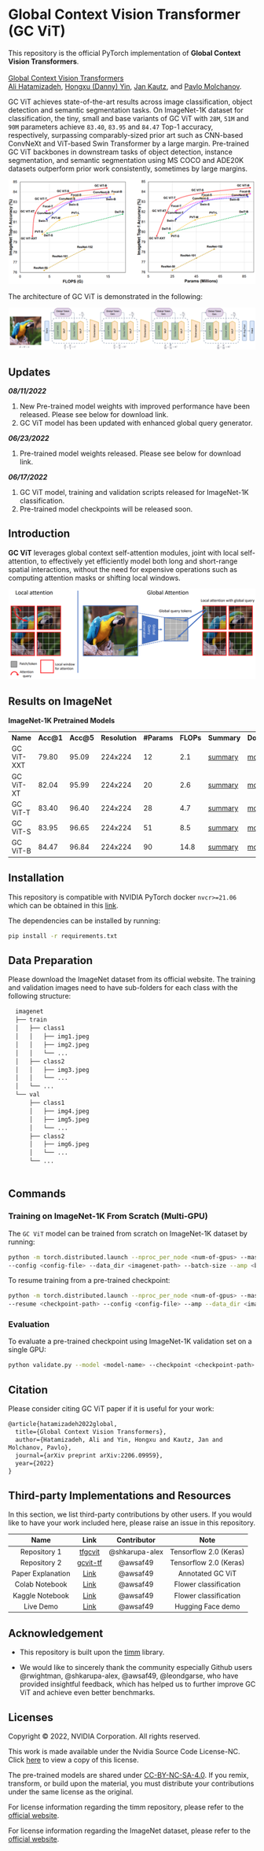 # Global Context Vision Transformer (GC ViT)

This repository is the official PyTorch implementation of **Global Context Vision Transformers**. \
 \
[Global Context Vision
Transformers](https://arxiv.org/pdf/2206.09959.pdf) \
[Ali Hatamizadeh](http://web.cs.ucla.edu/~ahatamiz),
[Hongxu (Danny) Yin](https://scholar.princeton.edu/hongxu), [Jan Kautz](https://jankautz.com/), 
and [Pavlo Molchanov](https://www.pmolchanov.com/).

GC ViT  achieves state-of-the-art results across image classification, object detection and semantic segmentation tasks. On ImageNet-1K dataset for classification, the tiny, small and base variants of GC ViT with `28M`, `51M` and `90M` parameters achieve `83.40`, `83.95` and `84.47` Top-1 accuracy, respectively, surpassing comparably-sized prior art such as CNN-based ConvNeXt and ViT-based Swin Transformer by a large margin. Pre-trained GC ViT backbones in downstream tasks of object detection, instance segmentation, 
and semantic segmentation using MS COCO and ADE20K datasets outperform prior work consistently, sometimes by large margins.

![teaser](./assets/comp_plots.png)

The architecture of GC ViT is demonstrated in the following:

![teaser](./assets/gc_vit.png)

## Updates

***08/11/2022***

1. New Pre-trained model weights with improved performance have been released. Please see below for download link. 
2. GC ViT model has been updated with enhanced global query generator.
 
***06/23/2022***

1. Pre-trained model weights released. Please see below for download link. 

***06/17/2022***

1. GC ViT model, training and validation scripts released for ImageNet-1K classification.
2. Pre-trained model checkpoints will be released soon. 

## Introduction

**GC ViT** leverages global context self-attention modules, joint with local self-attention, to effectively yet efficiently model both long and short-range spatial interactions, without the need for expensive 
operations such as computing attention masks or shifting local windows.

![teaser](./assets/attention.png)

## Results on ImageNet

**ImageNet-1K Pretrained Models**

<table>
  <tr>
    <th>Name</th>
    <th>Acc@1</th>
    <th>Acc@5</th>
    <th>Resolution</th>
    <th>#Params</th>
    <th>FLOPs</th>
    <th>Summary</th>
    <th>Download </th>
  </tr>
<tr>
    <td>GC ViT-XXT</td>
    <td>79.80</td>
    <td>95.09</td>
    <td>224x224</td>
    <td>12</td>
    <td>2.1</td>
    <td><a href="https://drive.google.com/file/d/1-xVff6ZCEyIHwo4oCk1DqSEOsc2Pu6ju/view?usp=sharing">summary</a></td>
    <td><a href="https://drive.google.com/file/d/1Bfe63cGurkufL0mEUL05oposybbPnAom/view?usp=sharing">model</a></td>
</tr>
<tr>
    <td>GC ViT-XT</td>
    <td>82.04</td>
    <td>95.99</td>
    <td>224x224</td>
    <td>20</td>
    <td>2.6</td>
    <td><a href="https://drive.google.com/file/d/1Ge_F6n80AiMtCHgMqdoSVm90sQ6WCGTh/view?usp=sharing">summary</a></td>
    <td><a href="https://drive.google.com/file/d/15kt8VOXdAH_jF77g7pEPk-ZmZF13sHRd/view?usp=sharing">model</a></td>
</tr>
<tr>
    <td>GC ViT-T</td>
    <td>83.40</td>
    <td>96.40</td>
    <td>224x224</td>
    <td>28</td>
    <td>4.7</td>
    <td><a href="https://drive.google.com/file/d/1ApoKxz553aZl4Yr0tIgu32qgXJiOKYiI/view?usp=sharing">summary</a></td>
    <td><a href="https://drive.google.com/file/d/1C9lLgykooDF6CxZDFDnUqw5lEqoFgULh/view?usp=sharing">model</a></td>
</tr>

<tr>
    <td>GC ViT-S</td>
    <td>83.95</td>
    <td>96.65</td>
    <td>224x224</td>
    <td>51</td>
    <td>8.5</td>
    <td><a href="https://drive.google.com/file/d/1CTpcbHhNxXeIG4-cp3TWV7TqCeGmcVlg/view?usp=sharing">summary</a></td>
    <td><a href="https://drive.google.com/file/d/1bfEJQNutyDkPHAkgYcKWhjVTT_ZnYXp4/view?usp=sharing">model</a></td>
</tr>

<tr>
    <td>GC ViT-B</td>
    <td>84.47</td>
    <td>96.84</td>
    <td>224x224</td>
    <td>90</td>
    <td>14.8</td>
    <td><a href="https://drive.google.com/file/d/1yAJeyMf8a1M2oc3aGP8qwNBz1NTDNuGP/view?usp=sharing">summary</a></td>
    <td><a href="https://drive.google.com/file/d/1PFugO7dqfS-eubZi-yksM_FcYvUNjXBn/view?usp=sharing">model</a></td>
</tr>

</table>

## Installation

This repository is compatible with NVIDIA PyTorch docker `nvcr>=21.06` which can be obtained in this 
[link](https://catalog.ngc.nvidia.com/orgs/nvidia/containers/pytorch).

The dependencies can be installed by running:

```bash
pip install -r requirements.txt
```

## Data Preparation

Please download the ImageNet dataset from its official website. The training and validation images need to have
sub-folders for each class with the following structure:

```bash
  imagenet
  ├── train
  │   ├── class1
  │   │   ├── img1.jpeg
  │   │   ├── img2.jpeg
  │   │   └── ...
  │   ├── class2
  │   │   ├── img3.jpeg
  │   │   └── ...
  │   └── ...
  └── val
      ├── class1
      │   ├── img4.jpeg
      │   ├── img5.jpeg
      │   └── ...
      ├── class2
      │   ├── img6.jpeg
      │   └── ...
      └── ...
 
  ```

## Commands

### Training on ImageNet-1K From Scratch (Multi-GPU)

The `GC ViT` model can be trained from scratch on ImageNet-1K dataset by running:

```bash
python -m torch.distributed.launch --nproc_per_node <num-of-gpus> --master_port 11223  train.py \ 
--config <config-file> --data_dir <imagenet-path> --batch-size --amp <batch-size-per-gpu> --tag <run-tag> --model-ema
```

To resume training from a pre-trained checkpoint:

```bash
python -m torch.distributed.launch --nproc_per_node <num-of-gpus> --master_port 11223  train.py \ 
--resume <checkpoint-path> --config <config-file> --amp --data_dir <imagenet-path> --batch-size <batch-size-per-gpu> --tag <run-tag> --model-ema
```

### Evaluation

To evaluate a pre-trained checkpoint using ImageNet-1K validation set on a single GPU:

```bash
python validate.py --model <model-name> --checkpoint <checkpoint-path> --data_dir <imagenet-path> --batch-size <batch-size-per-gpu>
```

## Citation

Please consider citing GC ViT paper if it is useful for your work:

```
@article{hatamizadeh2022global,
  title={Global Context Vision Transformers},
  author={Hatamizadeh, Ali and Yin, Hongxu and Kautz, Jan and Molchanov, Pavlo},
  journal={arXiv preprint arXiv:2206.09959},
  year={2022}
}
```

## Third-party Implementations and Resources

In this section, we list third-party contributions by other users. If you would like to have your work included here, please
raise an issue in this repository.

| Name | Link | Contributor | Note
|:---:|:---:|:---:|:---------:|
|Repository 1|[tfgcvit](https://github.com/shkarupa-alex/tfgcvit)| @shkarupa-alex | Tensorflow 2.0 (Keras)
|Repository 2|[gcvit-tf](https://github.com/awsaf49/gcvit-tf)| @awsaf49 | Tensorflow 2.0 (Keras)
|Paper Explanation|[Link](https://www.kaggle.com/code/awsaf49/guie-global-context-vit-gcvit)| @awsaf49 | Annotated GC ViT
|Colab Notebook|[Link](https://colab.research.google.com/github/awsaf49/gcvit-tf/blob/main/notebooks/GCViT_Flower_Classification.ipynb)| @awsaf49 | Flower classification
|Kaggle Notebook|[Link](https://www.kaggle.com/code/awsaf49/flower-classification-gcvit-global-context-vit/notebook)| @awsaf49 | Flower classification
|Live Demo|[Link](https://huggingface.co/spaces/awsaf49/gcvit-tf)| @awsaf49 | Hugging Face demo



## Acknowledgement

- This repository is built upon the [timm](https://github.com/rwightman/pytorch-image-models) library. 

- We would like to sincerely thank the community especially Github users @rwightman, @shkarupa-alex, @awsaf49, @leondgarse, who have provided insightful feedback, which has helped us to further improve GC ViT and achieve even better benchmarks.


## Licenses

Copyright © 2022, NVIDIA Corporation. All rights reserved.

This work is made available under the Nvidia Source Code License-NC. Click [here](LICENSE) to view a copy of this license.

The pre-trained models are shared under [CC-BY-NC-SA-4.0](https://creativecommons.org/licenses/by-nc-sa/4.0/). If you remix, transform, or build upon the material, you must distribute your contributions under the same license as the original.

For license information regarding the timm repository, please refer to the [official website](https://github.com/rwightman/pytorch-image-models).

For license information regarding the ImageNet dataset, please refer to the [official website](https://www.image-net.org/). 

